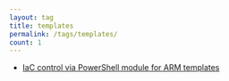 ```yaml
---
layout: tag
title: templates
permalink: /tags/templates/
count: 1
---
```


- [IaC control via PowerShell module for ARM templates](https://blog.justcloud.pl/iac-control-via-powershell-module-for-arm-templates)
